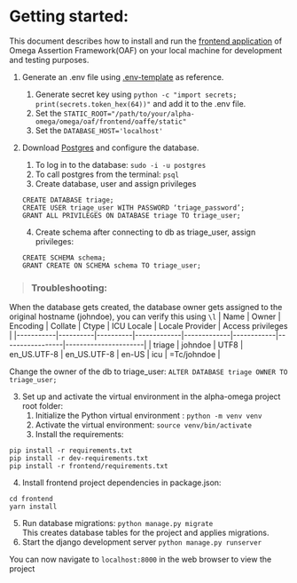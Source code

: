 
# Getting started:
This document describes how to install and run the [frontend application](https://oafdev1.westus2.cloudapp.azure.com/) of Omega Assertion Framework(OAF) on your local machine for development and testing purposes. 


1. Generate an .env file using [.env-template](https://github.com/ossf/alpha-omega/blob/scovetta/oaffe/omega/oaf/frontend/.env-template) as reference.
    1. Generate secret key using ```python -c "import secrets; print(secrets.token_hex(64))"``` and add it to the .env file.
    2. Set the ```STATIC_ROOT="/path/to/your/alpha-omega/omega/oaf/frontend/oaffe/static"```
    3. Set the ```DATABASE_HOST='localhost'```

2. Download [Postgres](https://www.postgresql.org/download/) and configure the database.
    1. To log in to the database: ```sudo -i -u postgres```
    2. To call postgres from the terminal: ```psql```
    3. Create database, user and assign privileges
    ```
    CREATE DATABASE triage;
    CREATE USER triage_user WITH PASSWORD ‘triage_password’;
    GRANT ALL PRIVILEGES ON DATABASE triage TO triage_user;
    ```
    4. Create schema after connecting to db as triage_user, assign privileges: 
    ```
    CREATE SCHEMA schema;
    GRANT CREATE ON SCHEMA schema TO triage_user;
    ```

> ### Troubleshooting: 
When the database gets created, the database owner gets assigned to the original hostname (johndoe), you can verify this using ```\l```
| Name    |  Owner   | Encoding |   Collate   |    Ctype    | ICU Locale | Locale Provider |   Access privileges  | 
|-----------|----------|----------|-------------|-------------|------------|-----------------|----------------------|
| triage    | johndoe    | UTF8     | en_US.UTF-8 | en_US.UTF-8 | en-US      | icu             | =Tc/johndoe       |                                                                                                                     

Change the owner of the db to triage_user: ```ALTER DATABASE triage OWNER TO triage_user;```


3. Set up and activate the virtual environment in the alpha-omega project root folder: 
    1. Initialize the Python virtual environment : ```python -m venv venv```
    2. Activate the virtual environment: ```source venv/bin/activate```
    3. Install the requirements:  
```
pip install -r requirements.txt
pip install -r dev-requirements.txt
pip install -r frontend/requirements.txt
```
4. Install frontend project dependencies in package.json: 
```
cd frontend
yarn install
```
5. Run database migrations: 
```python manage.py migrate``` <br>
This creates database tables for the project and applies migrations.
6. Start the django development server 
```python manage.py runserver``` <br>

You can now navigate to ```localhost:8000``` in the web browser to view the project
